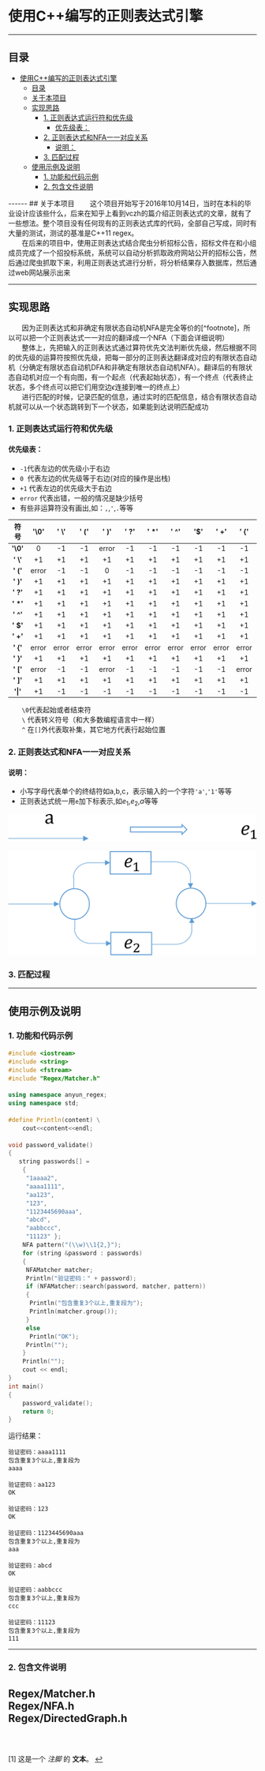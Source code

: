 <h1 data-anchor-id="nnm8" id="使用c编写的正则表达式引擎">使用C++编写的正则表达式引擎</h1><hr>
<h2 data-anchor-id="5kn5" id="目录">目录</h2>
<div class="toc">
<ul>
<li><a href="#使用c编写的正则表达式引擎">使用C++编写的正则表达式引擎</a><ul>
<li><a href="#目录">目录</a></li>
<li><a href="#关于本项目">关于本项目</a></li>
<li><a href="#实现思路">实现思路</a><ul>
<li><a href="#1-正则表达式运行符和优先级">1. 正则表达式运行符和优先级</a><ul>
<li><a href="#优先级表">优先级表：</a></li>
</ul>
</li>
<li><a href="#2-正则表达式和nfa一一对应关系">2. 正则表达式和NFA一一对应关系</a><ul>
<li><a href="#说明">说明：</a></li>
</ul>
</li>
<li><a href="#3-匹配过程">3. 匹配过程</a></li>
</ul>
</li>
<li><a href="#使用示例及说明">使用示例及说明</a><ul>
<li><a href="#1-功能和代码示例">1. 功能和代码示例</a></li>
<li><a href="#2-包含文件说明">2. 包含文件说明</a></li>
</ul>
</li>
</ul>
</li>
</ul>
</div>
------
## 关于本项目
&nbsp;&nbsp;&nbsp;&nbsp;&nbsp;&nbsp;&nbsp;这个项目开始写于2016年10月14日，当时在本科的毕业设计应该些什么，后来在知乎上看到vczh的篇介绍正则表达式的文章，就有了一些想法。整个项目没有任何现有的正则表达式库的代码，全部自己写成，同时有大量的测试，测试的基准是C++11 regex。<br>
&nbsp;&nbsp;&nbsp;&nbsp;&nbsp;&nbsp;&nbsp;在后来的项目中，使用正则表达式结合爬虫分析招标公告，招标文件在和小组成员完成了一个招投标系统，系统可以自动分析抓取政府网站公开的招标公告，然后通过爬虫抓取下来，利用正则表达式进行分析，将分析结果存入数据库，然后通过web网站展示出来<br>



------

## 实现思路
&nbsp;&nbsp;&nbsp;&nbsp;&nbsp;&nbsp;&nbsp;因为正则表达式和非确定有限状态自动机NFA是完全等价的[^footnote]，所以可以把一个正则表达式一一对应的翻译成一个NFA（下面会详细说明）<br>
&nbsp;&nbsp;&nbsp;&nbsp;&nbsp;&nbsp;&nbsp;整体上，先把输入的正则表达式通过算符优先文法判断优先级，然后根据不同的优先级的运算符按照优先级，把每一部分的正则表达翻译成对应的有限状态自动机（分确定有限状态自动机DFA和非确定有限状态自动机NFA）。翻译后的有限状态自动机对应一个有向图，有一个起点（代表起始状态），有一个终点（代表终止状态，多个终点可以把它们用空边$\epsilon$连接到唯一的终点上）<br>
&nbsp;&nbsp;&nbsp;&nbsp;&nbsp;&nbsp;&nbsp;进行匹配的时候，记录匹配的信息，通过实时的匹配信息，结合有限状态自动机就可以从一个状态跳转到下一个状态，如果能到达说明匹配成功<br>

### 1. 正则表达式运行符和优先级
#### 优先级表： ####
 -  `-1`代表左边的优先级小于右边
 -  `0` &nbsp;代表左边的优先级等于右边(对应的操作是出栈)
 -   `+1` 代表左边的优先级大于右边
 -   `error` 代表出错，一般的情况是缺少括号
 -   有些非运算符没有画出,如：`,`,`'`,`.`等等

<table data-anchor-id="abxb" class="table table-striped-white table-bordered">
<thead>
<tr>
 <th style="text-align:center;">符号</th>
 <th style="text-align:center;">'\0'</th>
 <th style="text-align:center;">' \'</th>
 <th style="text-align:center;">' ('</th>
 <th style="text-align:center;">' )'</th>
 <th style="text-align:center;">' ?'</th>
 <th style="text-align:center;">' *'</th>
 <th style="text-align:center;">' ^'</th>
 <th style="text-align:center;">'<span>$</span>'</th>
 <th style="text-align:center;">' +'</th>
 <th style="text-align:center;">' {'</th>
 <th style="text-align:center;">' }'</th>
 <th style="text-align:center;">' ['</th>
 <th style="text-align:center;">' ]'</th>
 <th style="text-align:center;">'|'</th>
</tr>
</thead>
<tbody><tr>
 <td style="text-align:center;"><strong>'\0'</strong></td>
 <td style="text-align:center;">0</td>
 <td style="text-align:center;">-1</td>
 <td style="text-align:center;">-1</td>
 <td style="text-align:center;">error</td>
 <td style="text-align:center;">-1</td>
 <td style="text-align:center;">-1</td>
 <td style="text-align:center;">-1</td>
 <td style="text-align:center;">-1</td>
 <td style="text-align:center;">-1</td>
 <td style="text-align:center;">-1</td>
 <td style="text-align:center;">error</td>
 <td style="text-align:center;">-1</td>
 <td style="text-align:center;">error</td>
 <td style="text-align:center;">-1</td>
</tr>
<tr>
 <td style="text-align:center;"><strong>' \'</strong></td>
 <td style="text-align:center;">+1</td>
 <td style="text-align:center;">+1</td>
 <td style="text-align:center;">+1</td>
 <td style="text-align:center;">+1</td>
 <td style="text-align:center;">+1</td>
 <td style="text-align:center;">+1</td>
 <td style="text-align:center;">+1</td>
 <td style="text-align:center;">+1</td>
 <td style="text-align:center;">+1</td>
 <td style="text-align:center;">+1</td>
 <td style="text-align:center;">+1</td>
 <td style="text-align:center;">+1</td>
 <td style="text-align:center;">+1</td>
 <td style="text-align:center;">+1</td>
</tr>
<tr>
 <td style="text-align:center;"><strong>' ('</strong></td>
 <td style="text-align:center;">error</td>
 <td style="text-align:center;">-1</td>
 <td style="text-align:center;">-1</td>
 <td style="text-align:center;">0</td>
 <td style="text-align:center;">-1</td>
 <td style="text-align:center;">-1</td>
 <td style="text-align:center;">-1</td>
 <td style="text-align:center;">-1</td>
 <td style="text-align:center;">-1</td>
 <td style="text-align:center;">-1</td>
 <td style="text-align:center;">error</td>
 <td style="text-align:center;">-1</td>
 <td style="text-align:center;">error</td>
 <td style="text-align:center;">-1</td>
</tr>
<tr>
 <td style="text-align:center;"><strong>' )'</strong></td>
 <td style="text-align:center;">+1</td>
 <td style="text-align:center;">+1</td>
 <td style="text-align:center;">+1</td>
 <td style="text-align:center;">+1</td>
 <td style="text-align:center;">+1</td>
 <td style="text-align:center;">+1</td>
 <td style="text-align:center;">+1</td>
 <td style="text-align:center;">+1</td>
 <td style="text-align:center;">+1</td>
 <td style="text-align:center;">+1</td>
 <td style="text-align:center;">error</td>
 <td style="text-align:center;">+1</td>
 <td style="text-align:center;">error</td>
 <td style="text-align:center;">+1</td>
</tr>
<tr>
 <td style="text-align:center;"><strong>' ?'</strong></td>
 <td style="text-align:center;">+1</td>
 <td style="text-align:center;">+1</td>
 <td style="text-align:center;">+1</td>
 <td style="text-align:center;">+1</td>
 <td style="text-align:center;">+1</td>
 <td style="text-align:center;">+1</td>
 <td style="text-align:center;">+1</td>
 <td style="text-align:center;">+1</td>
 <td style="text-align:center;">+1</td>
 <td style="text-align:center;">+1</td>
 <td style="text-align:center;">error</td>
 <td style="text-align:center;">+1</td>
 <td style="text-align:center;">+1</td>
 <td style="text-align:center;">+1</td>
</tr>
<tr>
 <td style="text-align:center;"><strong>' *'</strong></td>
 <td style="text-align:center;">+1</td>
 <td style="text-align:center;">+1</td>
 <td style="text-align:center;">+1</td>
 <td style="text-align:center;">+1</td>
 <td style="text-align:center;">+1</td>
 <td style="text-align:center;">+1</td>
 <td style="text-align:center;">+1</td>
 <td style="text-align:center;">+1</td>
 <td style="text-align:center;">+1</td>
 <td style="text-align:center;">+1</td>
 <td style="text-align:center;">error</td>
 <td style="text-align:center;">+1</td>
 <td style="text-align:center;">+1</td>
 <td style="text-align:center;">+1</td>
</tr>
<tr>
 <td style="text-align:center;"><strong>' ^'</strong></td>
 <td style="text-align:center;">+1</td>
 <td style="text-align:center;">+1</td>
 <td style="text-align:center;">+1</td>
 <td style="text-align:center;">+1</td>
 <td style="text-align:center;">+1</td>
 <td style="text-align:center;">+1</td>
 <td style="text-align:center;">+1</td>
 <td style="text-align:center;">+1</td>
 <td style="text-align:center;">+1</td>
 <td style="text-align:center;">+1</td>
 <td style="text-align:center;">error</td>
 <td style="text-align:center;">+1</td>
 <td style="text-align:center;">error</td>
 <td style="text-align:center;">+1</td>
</tr>
<tr>
 <td style="text-align:center;"><strong>' $'</strong></td>
 <td style="text-align:center;">+1</td>
 <td style="text-align:center;">+1</td>
 <td style="text-align:center;">+1</td>
 <td style="text-align:center;">+1</td>
 <td style="text-align:center;">+1</td>
 <td style="text-align:center;">+1</td>
 <td style="text-align:center;">+1</td>
 <td style="text-align:center;">+1</td>
 <td style="text-align:center;">+1</td>
 <td style="text-align:center;">+1</td>
 <td style="text-align:center;">error</td>
 <td style="text-align:center;">+1</td>
 <td style="text-align:center;">error</td>
 <td style="text-align:center;">+1</td>
</tr>
<tr>
 <td style="text-align:center;"><strong>' +'</strong></td>
 <td style="text-align:center;">+1</td>
 <td style="text-align:center;">+1</td>
 <td style="text-align:center;">+1</td>
 <td style="text-align:center;">+1</td>
 <td style="text-align:center;">+1</td>
 <td style="text-align:center;">+1</td>
 <td style="text-align:center;">+1</td>
 <td style="text-align:center;">+1</td>
 <td style="text-align:center;">+1</td>
 <td style="text-align:center;">+1</td>
 <td style="text-align:center;">error</td>
 <td style="text-align:center;">+1</td>
 <td style="text-align:center;">+1</td>
 <td style="text-align:center;">+1</td>
</tr>
<tr>
 <td style="text-align:center;"><strong>' {'</strong></td>
 <td style="text-align:center;">error</td>
 <td style="text-align:center;">error</td>
 <td style="text-align:center;">error</td>
 <td style="text-align:center;">error</td>
 <td style="text-align:center;">error</td>
 <td style="text-align:center;">error</td>
 <td style="text-align:center;">error</td>
 <td style="text-align:center;">error</td>
 <td style="text-align:center;">error</td>
 <td style="text-align:center;">error</td>
 <td style="text-align:center;">0</td>
 <td style="text-align:center;">error</td>
 <td style="text-align:center;">error</td>
 <td style="text-align:center;">error</td>
</tr>
<tr>
 <td style="text-align:center;"><strong>' }'</strong></td>
 <td style="text-align:center;">+1</td>
 <td style="text-align:center;">+1</td>
 <td style="text-align:center;">+1</td>
 <td style="text-align:center;">+1</td>
 <td style="text-align:center;">+1</td>
 <td style="text-align:center;">+1</td>
 <td style="text-align:center;">+1</td>
 <td style="text-align:center;">+1</td>
 <td style="text-align:center;">+1</td>
 <td style="text-align:center;">+1</td>
 <td style="text-align:center;">error</td>
 <td style="text-align:center;">+1</td>
 <td style="text-align:center;">error</td>
 <td style="text-align:center;">+1</td>
</tr>
<tr>
 <td style="text-align:center;"><strong>' ['</strong></td>
 <td style="text-align:center;">error</td>
 <td style="text-align:center;">-1</td>
 <td style="text-align:center;">-1</td>
 <td style="text-align:center;">error</td>
 <td style="text-align:center;">-1</td>
 <td style="text-align:center;">-1</td>
 <td style="text-align:center;">-1</td>
 <td style="text-align:center;">-1</td>
 <td style="text-align:center;">-1</td>
 <td style="text-align:center;">error</td>
 <td style="text-align:center;">error</td>
 <td style="text-align:center;">-1</td>
 <td style="text-align:center;">error</td>
 <td style="text-align:center;">-1</td>
</tr>
<tr>
 <td style="text-align:center;"><strong>' ]'</strong></td>
 <td style="text-align:center;">+1</td>
 <td style="text-align:center;">+1</td>
 <td style="text-align:center;">+1</td>
 <td style="text-align:center;">+1</td>
 <td style="text-align:center;">+1</td>
 <td style="text-align:center;">+1</td>
 <td style="text-align:center;">+1</td>
 <td style="text-align:center;">+1</td>
 <td style="text-align:center;">+1</td>
 <td style="text-align:center;">+1</td>
 <td style="text-align:center;">error</td>
 <td style="text-align:center;">+1</td>
 <td style="text-align:center;">0</td>
 <td style="text-align:center;">+1</td>
</tr>
<tr>
 <td style="text-align:center;"><strong>'|'</strong></td>
 <td style="text-align:center;">+1</td>
 <td style="text-align:center;">-1</td>
 <td style="text-align:center;">-1</td>
 <td style="text-align:center;">-1</td>
 <td style="text-align:center;">-1</td>
 <td style="text-align:center;">-1</td>
 <td style="text-align:center;">-1</td>
 <td style="text-align:center;">-1</td>
 <td style="text-align:center;">-1</td>
 <td style="text-align:center;">-1</td>
 <td style="text-align:center;">error</td>
 <td style="text-align:center;">-1</td>
 <td style="text-align:center;">-1</td>
 <td style="text-align:center;">+1</td>
</tr>
</tbody>
</table>

&nbsp;&nbsp;&nbsp;&nbsp;&nbsp;&nbsp;&nbsp;`\0`代表起始或者结束符<br>
&nbsp;&nbsp;&nbsp;&nbsp;&nbsp;&nbsp;&nbsp;`\`&nbsp;代表转义符号（和大多数编程语言中一样）<br>
&nbsp;&nbsp;&nbsp;&nbsp;&nbsp;&nbsp;&nbsp;`^`&nbsp;在`[]`外代表取补集，其它地方代表行起始位置<br>

### 2. 正则表达式和NFA一一对应关系
#### 说明： ####
 -  小写字母代表单个的终结符如a,b,c，表示输入的一个字符`'a'`,`'1'`等等
 -  正则表达式统一用`e`加下标表示,如$e_1$,$e_2$,$a$等等

![单个a](https://github.com/an-yun/AnyunRegex/raw/master/img/a.png)
<br>
<br>
![单个a](https://github.com/an-yun/AnyunRegex/raw/master/img/e1_or_e2.png)

### 3. 匹配过程



---

## 使用示例及说明

### 1. 功能和代码示例

```C++
#include <iostream>
#include <string>
#include <fstream>
#include "Regex/Matcher.h"

using namespace anyun_regex;
using namespace std;

#define Println(content) \
    cout<<content<<endl;

void password_validate()
{
   string passwords[] =
    {
     "1aaaa2",
     "aaaa1111",
     "aa123",
     "123",
     "1123445690aaa",
     "abcd",
     "aabbccc",
     "11123" };
    NFA pattern("(\\w)\\1{2,}");
    for (string &password : passwords)
    {
     NFAMatcher matcher;
     Println("验证密码：" + password);
     if (NFAMatcher::search(password, matcher, pattern))
     {
      Println("包含重复3个以上,重复段为");
      Println(matcher.group());
     }
     else
      Println("OK");
     Println("");
    }
    Println("");
    cout << endl;
}
int main()
{
    password_validate();
    return 0;
}

```
运行结果：
```
验证密码：aaaa1111
包含重复3个以上,重复段为
aaaa

验证密码：aa123
OK

验证密码：123
OK

验证密码：1123445690aaa
包含重复3个以上,重复段为
aaa

验证密码：abcd
OK

验证密码：aabbccc
包含重复3个以上,重复段为
ccc

验证密码：11123
包含重复3个以上,重复段为
111
```

------
### 2. 包含文件说明
Regex/Matcher.h<br>
Regex/NFA.h<br>
Regex/DirectedGraph.h<br>
<br>
------
<br>
<span id="fn:footnote">[1] </span>这是一个 <em>注脚</em> 的 <strong>文本</strong>。 <a href="#fnref:footnote" title="回到文稿" class="reversefootnote">↩</a><br>


